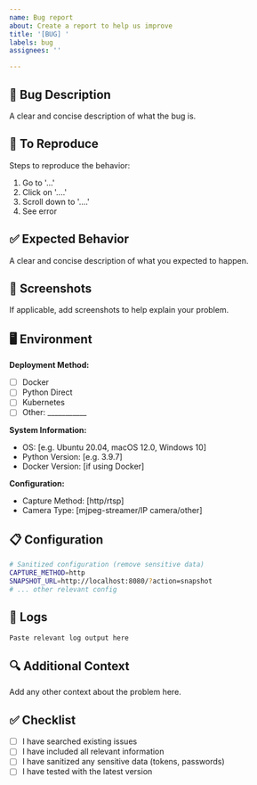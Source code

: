 ```yaml
---
name: Bug report
about: Create a report to help us improve
title: '[BUG] '
labels: bug
assignees: ''

---
```


## 🐛 Bug Description
A clear and concise description of what the bug is.

## 🔄 To Reproduce
Steps to reproduce the behavior:
1. Go to '...'
2. Click on '....'
3. Scroll down to '....'
4. See error

## ✅ Expected Behavior
A clear and concise description of what you expected to happen.

## 📸 Screenshots
If applicable, add screenshots to help explain your problem.

## 🖥️ Environment
**Deployment Method:** 
- [ ] Docker
- [ ] Python Direct
- [ ] Kubernetes
- [ ] Other: ___________

**System Information:**
- OS: [e.g. Ubuntu 20.04, macOS 12.0, Windows 10]
- Python Version: [e.g. 3.9.7]
- Docker Version: [if using Docker]

**Configuration:**
- Capture Method: [http/rtsp]
- Camera Type: [mjpeg-streamer/IP camera/other]

## 📋 Configuration
```bash
# Sanitized configuration (remove sensitive data)
CAPTURE_METHOD=http
SNAPSHOT_URL=http://localhost:8080/?action=snapshot
# ... other relevant config
```

## 📜 Logs
```
Paste relevant log output here
```

## 🔍 Additional Context
Add any other context about the problem here.

## ✅ Checklist
- [ ] I have searched existing issues
- [ ] I have included all relevant information
- [ ] I have sanitized any sensitive data (tokens, passwords)
- [ ] I have tested with the latest version

